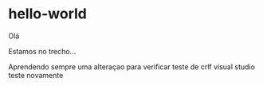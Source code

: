 ﻿# hello-world
Olá

Estamos no trecho...

Aprendendo sempre
uma alteraçao para verificar
teste de crlf
visual studio
teste novamente
